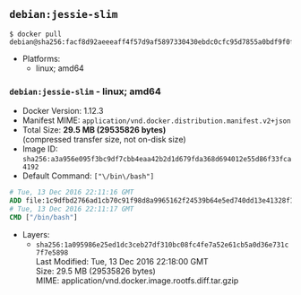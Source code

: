 ## `debian:jessie-slim`

```console
$ docker pull debian@sha256:facf8d92aeeeaff4f57d9af5897330430ebdc0cfc95d7855a0bdf9f0ff8af410
```

-	Platforms:
	-	linux; amd64

### `debian:jessie-slim` - linux; amd64

-	Docker Version: 1.12.3
-	Manifest MIME: `application/vnd.docker.distribution.manifest.v2+json`
-	Total Size: **29.5 MB (29535826 bytes)**  
	(compressed transfer size, not on-disk size)
-	Image ID: `sha256:a3a956e095f3bc9df7cbb4eaa42b2d1d679fda368d694012e55d86f33fca4192`
-	Default Command: `["\/bin\/bash"]`

```dockerfile
# Tue, 13 Dec 2016 22:11:16 GMT
ADD file:1c9dfbd2766ad1cb70c91f98d8a9965162f24539b64e5ed740dd13e41328f150 in / 
# Tue, 13 Dec 2016 22:11:17 GMT
CMD ["/bin/bash"]
```

-	Layers:
	-	`sha256:1a095986e25ed1dc3ceb27df310bc08fc4fe7a52e61cb5a0d36e731c7f7e5898`  
		Last Modified: Tue, 13 Dec 2016 22:18:00 GMT  
		Size: 29.5 MB (29535826 bytes)  
		MIME: application/vnd.docker.image.rootfs.diff.tar.gzip
